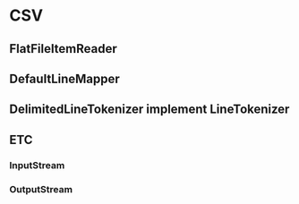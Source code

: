 # CSV

## FlatFileItemReader


## DefaultLineMapper

## DelimitedLineTokenizer implement LineTokenizer


## ETC

### InputStream

### OutputStream


